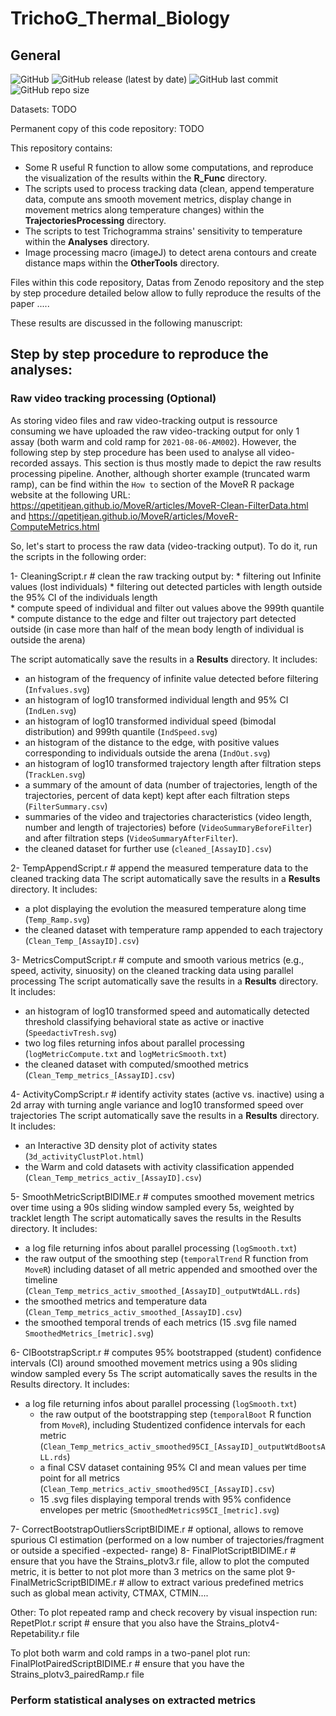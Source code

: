 # TrichoG_Thermal_Biology
## General
![GitHub](https://img.shields.io/github/license/qpetitjean/TrichoG_Thermal_Biology)
![GitHub release (latest by date)](https://img.shields.io/github/v/release/qpetitjean/TrichoG_Thermal_Biology)
![GitHub last commit](https://img.shields.io/github/last-commit/qpetitjean/TrichoG_Thermal_Biology)
![GitHub repo size](https://img.shields.io/github/repo-size/qpetitjean/TrichoG_Thermal_Biology)

Datasets: TODO


Permanent copy of this code repository: TODO


This repository contains:
  * Some R useful R function to allow some computations, and reproduce the visualization of the results within the **R_Func** directory.
  * The scripts used to process tracking data (clean, append temperature data, compute ans smooth movement metrics, display change in movement metrics along temperature changes) within the **TrajectoriesProcessing** directory.
  * The scripts to test Trichogramma strains' sensitivity to temperature within the **Analyses** directory.
  * Image processing macro (imageJ) to detect arena contours and create distance maps within the **OtherTools** directory.

Files within this code repository, Datas from Zenodo repository and the step by step procedure detailed below allow to fully reproduce the results of the paper .....

These results are discussed in the following manuscript:


## Step by step procedure to reproduce the analyses:

### Raw video tracking processing (Optional)

As storing video files and raw video-tracking output is ressource consuming we have uploaded the raw video-tracking output for only 1 assay (both warm and cold ramp for `2021-08-06-AM002`). However, the following step by step procedure has been used to analyse all video-recorded assays. This section is thus mostly made to depict the raw results processing pipeline. Another, although shorter example (truncated warm ramp), can be find within the `How to` section of the MoveR R package website at the following URL:
https://qpetitjean.github.io/MoveR/articles/MoveR-Clean-FilterData.html and https://qpetitjean.github.io/MoveR/articles/MoveR-ComputeMetrics.html


So, let's start to process the raw data (video-tracking output). To do it, run the scripts in the following order: 

1- CleaningScript.r # clean the raw tracking output by: 
                                  * filtering out Infinite values (lost individuals)
                                  * filtering out detected particles with length outside the 95% CI of the individuals length                
                                  * compute speed of individual and filter out values above the 999th quantile
                                  * compute distance to the edge and filter out trajectory part detected outside (in case more than half of the mean body length of individual is outside the arena)

The script automatically save the results in a **Results** directory. 
It includes:
  * an histogram of the frequency of infinite value detected before filtering (`Infvalues.svg`)
  * an histogram of log10 transformed individual length and 95% CI (`IndLen.svg`)
  * an histogram of log10 transformed individual speed (bimodal distribution) and 999th quantile (`IndSpeed.svg`)
  * an histogram of the distance to the edge, with positive values corresponding to individuals outside the arena (`IndOut.svg`)
  * an histogram of log10 transformed trajectory length after filtration steps (`TrackLen.svg`)
  * a summary of the amount of data (number of trajectories, length of the trajectories, percent of data kept) kept after each filtration steps (`FilterSummary.csv`)
  * summaries of the video and trajectories characteristics (video length, number and length of trajectories) before (`VideoSummaryBeforeFilter`) and after filtration steps (`VideoSummaryAfterFilter`).
  * the cleaned dataset for further use (`cleaned_[AssayID].csv`)


2- TempAppendScript.r # append the measured temperature data to the cleaned tracking data
The script automatically save the results in a **Results** directory. 
It includes:
  * a plot displaying the evolution the measured temperature along time (`Temp_Ramp.svg`)
  * the cleaned dataset with temperature ramp appended to each trajectory (`Clean_Temp_[AssayID].csv`)


3- MetricsComputScript.r # compute and smooth various metrics (e.g., speed, activity, sinuosity) on the cleaned tracking data using parallel processing
The script automatically save the results in a **Results** directory. 
It includes:
  * an histogram of log10 transformed speed and automatically detected threshold classifying behavioral state as active or inactive (`SpeedactivTresh.svg`)
  * two log files returning infos about parallel processing (`logMetricCompute.txt` and `logMetricSmooth.txt`)
  * the cleaned dataset with computed/smoothed metrics (`Clean_Temp_metrics_[AssayID].csv`)


4- ActivityCompScript.r # identify activity states (active vs. inactive) using a 2d array with turning angle variance and log10 transformed speed over trajectories
The script automatically save the results in a **Results** directory. 
It includes: 
  * an Interactive 3D density plot of activity states (`3d_activityClustPlot.html`)
  * the Warm and cold datasets with activity classification appended (`Clean_Temp_metrics_activ_[AssayID].csv`)
  

5- SmoothMetricScriptBIDIME.r # computes smoothed movement metrics over time using a 90s sliding window sampled every 5s, weighted by tracklet length
The script automatically saves the results in the Results directory.
It includes:
  * a log file returning infos about parallel processing (`logSmooth.txt`)
  *  the raw output of the smoothing step (`temporalTrend` R function from `MoveR`) including dataset of all metric appended and smoothed over the timeline (`Clean_Temp_metrics_activ_smoothed_[AssayID]_outputWtdALL.rds`)
  * the smoothed metrics and temperature data (`Clean_Temp_metrics_activ_smoothed_[AssayID].csv`)
  * the smoothed temporal trends of each metrics (15 .svg file named `SmoothedMetrics_[metric].svg`)
  

6- CIBootstrapScript.r # computes 95% bootstrapped (student) confidence intervals (CI) around smoothed movement metrics using a 90s sliding window sampled every 5s
The script automatically saves the results in the Results directory.
It includes:
  * a log file returning infos about parallel processing (`logSmooth.txt`)
	* the raw output of the bootstrapping step (`temporalBoot` R function from `MoveR`), including Studentized confidence intervals for each metric (`Clean_Temp_metrics_activ_smoothed95CI_[AssayID]_outputWtdBootsALL.rds`)
	* a final CSV dataset containing 95% CI and mean values per time point for all metrics (`Clean_Temp_metrics_activ_smoothed95CI_[AssayID].csv`)
	* 15 .svg files displaying temporal trends with 95% confidence envelopes per metric (`SmoothedMetrics95CI_[metric].svg`)






7- CorrectBootstrapOutliersScriptBIDIME.r # optional, allows to remove spurious CI estimation (performed on a low number of trajectories/fragment or outside a specified -expected- range)
8- FinalPlotScriptBIDIME.r # ensure that you have the Strains_plotv3.r file, allow to plot the computed metric, it is better to not plot more than 3 metrics on the same plot
9- FinalMetricScriptBIDIME.r # allow to extract various predefined metrics such as global mean activity, CTMAX, CTMIN....

Other: 
To plot repeated ramp and check recovery by visual inspection run:
RepetPlot.r script # ensure that you also have the Strains_plotv4-Repetability.r file

To plot both warm and cold ramps in a two-panel plot run:
FinalPlotPairedScriptBIDIME.r # ensure that you have the Strains_plotv3_pairedRamp.r file


### Perform statistical analyses on extracted metrics

